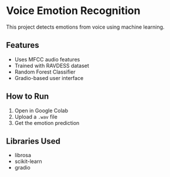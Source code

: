 # Voice Emotion Recognition

This project detects emotions from voice using machine learning.

## Features
- Uses MFCC audio features
- Trained with RAVDESS dataset
- Random Forest Classifier
- Gradio-based user interface

## How to Run
1. Open in Google Colab
2. Upload a `.wav` file
3. Get the emotion prediction

## Libraries Used
- librosa
- scikit-learn
- gradio
